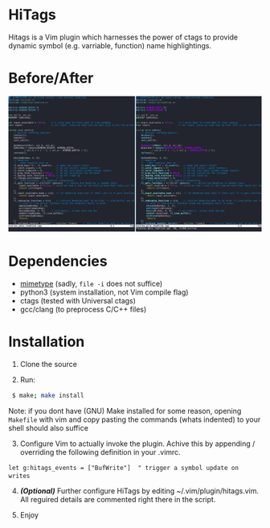 # HiTags
Hitags is a Vim plugin which harnesses the power of ctags
to provide dynamic symbol (e.g. varriable, function) name highlightings.

# Before/After
![before\_after](before_after.jpg)

# Dependencies
 + [mimetype](https://packages.gentoo.org/packages/dev-perl/File-MimeInfo) (sadly, `file -i` does not suffice)
 + python3 (system installation, not Vim compile flag)
 + ctags (tested with Universal ctags)
 + gcc/clang (to preprocess C/C++ files)

# Installation
1. Clone the source

2. Run:
```Bash
 $ make; make install
```
Note: if you dont have (GNU) Make installed for some reason,
opening `Makefile` with vim and copy pasting the commands (whats indented)
to your shell should also suffice

3. Configure Vim to actually invoke the plugin.
    Achive this by appending / overriding the following definition in your .vimrc.
```VimScript
let g:hitags_events = ["BufWrite"]  " trigger a symbol update on writes
```

4. **_(Optional)_** Further configure HiTags by editing ~/.vim/plugin/hitags.vim.
All reguired details are commented right there in the script.

5. Enjoy
